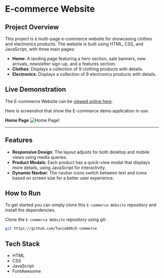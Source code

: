 # E-commerce Website

## Project Overview

This project is a multi-page e-commerce website for showcasing clothes and electronics products. The website is built using HTML, CSS, and JavaScript, with three main pages:
- **Home**: A landing page featuring a hero section, sale banners, new arrivals, newsletter sign-up, and a features section.
- **Clothes**: Displays a collection of 9 clothing products with details.
- **Electronics**: Displays a collection of 9 electronics products with details.



## Live Demonstration

The E-commerce Website can be [viewed online here](https://tania000.github.io/E-commerce/).

Here is screenshot that show the E-commerce demo application in use.

**Home Page**
![Home Page!](https://github.com/user-attachments/assets/5e605fc8-10b8-41fb-ab32-f365e5f84cb6)




---
## Features

- **Responsive Design**: The layout adjusts for both desktop and mobile views using media queries.
- **Product Modals**: Each product has a quick-view modal that displays more details, using JavaScript for interactivity.
- **Dynamic Navbar**: The navbar icons switch between text and icons based on screen size for a better user experience.


## How to Run
To get started  you can simply clone this `E-commerce Website` repository and install the dependencies.

Clone the `E-commerce Website` repository using git:

```bash
git https://github.com/Tania000/E-commerce
```


## Tech Stack
* HTML
* CSS
* JavaScript
* FontAwesome

